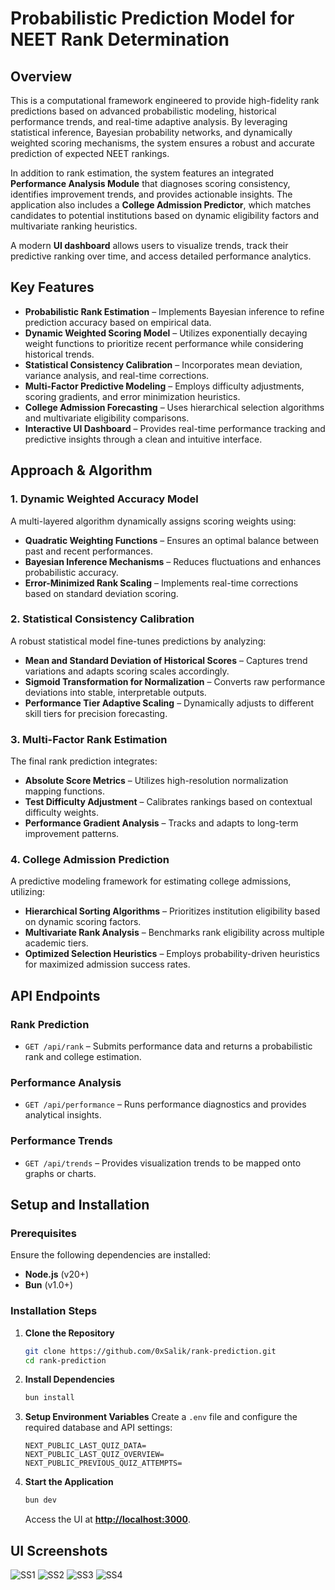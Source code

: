 # Probabilistic Prediction Model for NEET Rank Determination

## Overview

This is a computational framework engineered to provide high-fidelity rank predictions based on advanced probabilistic modeling, historical performance trends, and real-time adaptive analysis. By leveraging statistical inference, Bayesian probability networks, and dynamically weighted scoring mechanisms, the system ensures a robust and accurate prediction of expected NEET rankings.

In addition to rank estimation, the system features an integrated **Performance Analysis Module** that diagnoses scoring consistency, identifies improvement trends, and provides actionable insights. The application also includes a **College Admission Predictor**, which matches candidates to potential institutions based on dynamic eligibility factors and multivariate ranking heuristics.

A modern **UI dashboard** allows users to visualize trends, track their predictive ranking over time, and access detailed performance analytics.

## Key Features

- **Probabilistic Rank Estimation** – Implements Bayesian inference to refine prediction accuracy based on empirical data.
- **Dynamic Weighted Scoring Model** – Utilizes exponentially decaying weight functions to prioritize recent performance while considering historical trends.
- **Statistical Consistency Calibration** – Incorporates mean deviation, variance analysis, and real-time corrections.
- **Multi-Factor Predictive Modeling** – Employs difficulty adjustments, scoring gradients, and error minimization heuristics.
- **College Admission Forecasting** – Uses hierarchical selection algorithms and multivariate eligibility comparisons.
- **Interactive UI Dashboard** – Provides real-time performance tracking and predictive insights through a clean and intuitive interface.

## Approach & Algorithm

### 1. Dynamic Weighted Accuracy Model

A multi-layered algorithm dynamically assigns scoring weights using:

- **Quadratic Weighting Functions** – Ensures an optimal balance between past and recent performances.
- **Bayesian Inference Mechanisms** – Reduces fluctuations and enhances probabilistic accuracy.
- **Error-Minimized Rank Scaling** – Implements real-time corrections based on standard deviation scoring.

### 2. Statistical Consistency Calibration

A robust statistical model fine-tunes predictions by analyzing:

- **Mean and Standard Deviation of Historical Scores** – Captures trend variations and adapts scoring scales accordingly.
- **Sigmoid Transformation for Normalization** – Converts raw performance deviations into stable, interpretable outputs.
- **Performance Tier Adaptive Scaling** – Dynamically adjusts to different skill tiers for precision forecasting.

### 3. Multi-Factor Rank Estimation

The final rank prediction integrates:

- **Absolute Score Metrics** – Utilizes high-resolution normalization mapping functions.
- **Test Difficulty Adjustment** – Calibrates rankings based on contextual difficulty weights.
- **Performance Gradient Analysis** – Tracks and adapts to long-term improvement patterns.

### 4. College Admission Prediction

A predictive modeling framework for estimating college admissions, utilizing:

- **Hierarchical Sorting Algorithms** – Prioritizes institution eligibility based on dynamic scoring factors.
- **Multivariate Rank Analysis** – Benchmarks rank eligibility across multiple academic tiers.
- **Optimized Selection Heuristics** – Employs probability-driven heuristics for maximized admission success rates.

## API Endpoints

### Rank Prediction

- `GET /api/rank` – Submits performance data and returns a probabilistic rank and college estimation.

### Performance Analysis

- `GET /api/performance` – Runs performance diagnostics and provides analytical insights.

### Performance Trends

- `GET /api/trends` – Provides visualization trends to be mapped onto graphs or charts.

## Setup and Installation

### Prerequisites

Ensure the following dependencies are installed:

- **Node.js** (v20+)
- **Bun** (v1.0+)

### Installation Steps

1.  **Clone the Repository**

    ```sh
    git clone https://github.com/0xSalik/rank-prediction.git
    cd rank-prediction
    ```

2.  **Install Dependencies**

    ```sh
    bun install
    ```

3.  **Setup Environment Variables** Create a `.env` file and configure the required database and API settings:

    ```env
    NEXT_PUBLIC_LAST_QUIZ_DATA=
    NEXT_PUBLIC_LAST_QUIZ_OVERVIEW=
    NEXT_PUBLIC_PREVIOUS_QUIZ_ATTEMPTS=
    ```

4.  **Start the Application**

    ```sh
    bun dev
    ```

    Access the UI at **[http://localhost:3000](http://localhost:3000/)**.

## UI Screenshots

![SS1](https://i.imgur.com/EeALvxC.png)
![SS2](https://i.imgur.com/B3wQBlu.png)
![SS3](https://i.imgur.com/7wAIn9f.png)
![SS4](https://i.imgur.com/dCSsAmS.png)
